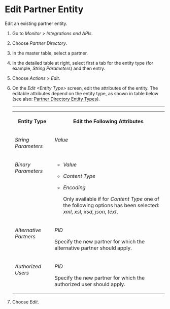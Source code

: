 <!-- loio858af7674a3e437ea8ad4d2953529185 -->

# Edit Partner Entity

Edit an existing partner entity.



1.  Go to *Monitor* \> *Integrations and APIs*.

2.  Choose *Partner Directory*.
3.  In the master table, select a partner.

4.  In the detailed table at right, select first a tab for the entity type \(for example, *String Parameters*\) and then entry.

5.  Choose *Actions* \> *Edit*.

6.  On the *Edit <Entity Type\>* screen, edit the attributes of the entity. The editable attributes depend on the entity type, as shown in table below \(see also: [Partner Directory Entity Types](partner-directory-entity-types-950f4b2.md)\).

    ****


    <table>
    <tr>
    <th valign="top">

    Entity Type
    
    </th>
    <th valign="top">

    Edit the Following Attributes
    
    </th>
    </tr>
    <tr>
    <td valign="top">
    
    *String Parameters* 
    
    </td>
    <td valign="top">
    
    *Value* 
    
    </td>
    </tr>
    <tr>
    <td valign="top">
    
    *Binary Parameters* 
    
    </td>
    <td valign="top">
    
    -   *Value*

    -   *Content Type*

    -   *Encoding*

        Only available if for *Content Type* one of the following options has been selected: *xml*, *xsl*, *xsd*, *json*, *text*.



    
    </td>
    </tr>
    <tr>
    <td valign="top">
    
    *Alternative Partners* 
    
    </td>
    <td valign="top">
    
    *PID*

    Specify the new partner for which the alternative partner should apply.
    
    </td>
    </tr>
    <tr>
    <td valign="top">
    
    *Authorized Users* 
    
    </td>
    <td valign="top">
    
    *PID*

    Specify the new partner for which the authorized user should apply.
    
    </td>
    </tr>
    </table>
    
7.  Choose *Edit*.


